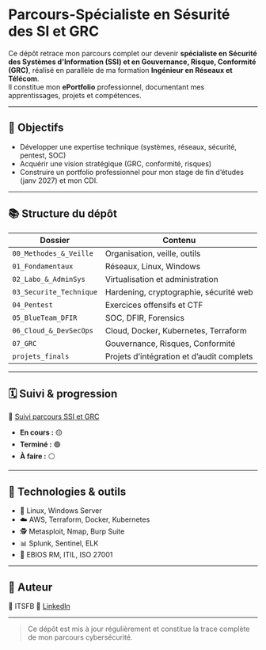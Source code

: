 # Parcours-Spécialiste en Sésurité des SI et GRC
Ce dépôt retrace mon parcours complet our devenir **spécialiste en Sécurité des Systèmes d'Information (SSI) et en Gouvernance, Risque, Conformité (GRC)**, réalisé en parallèle de ma formation **Ingénieur en Réseaux et Télécom**.  
Il constitue mon **ePortfolio** professionnel, documentant mes apprentissages, projets et compétences.

---

## 🎯 Objectifs
- Développer une expertise technique (systèmes, réseaux, sécurité, pentest, SOC)
- Acquérir une vision stratégique (GRC, conformité, risques)
- Construire un portfolio professionnel pour mon stage de fin d’études (janv 2027) et mon CDI.

---

## 📚 Structure du dépôt

| Dossier | Contenu |
|----------|----------|
| `00_Methodes_&_Veille` | Organisation, veille, outils |
| `01_Fondamentaux` | Réseaux, Linux, Windows |
| `02_Labo_&_AdminSys` | Virtualisation et administration |
| `03_Securite_Technique` | Hardening, cryptographie, sécurité web |
| `04_Pentest` | Exercices offensifs et CTF |
| `05_BlueTeam_DFIR` | SOC, DFIR, Forensics |
| `06_Cloud_&_DevSecOps` | Cloud, Docker, Kubernetes, Terraform |
| `07_GRC` | Gouvernance, Risques, Conformité |
| `projets_finals` | Projets d’intégration et d’audit complets |

---

## 🗓️ Suivi & progression
📍 [Suivi parcours SSI et GRC]()

- **En cours :** 🟡  
- **Terminé :** 🟢  
- **À faire :** ⚪  

---

## 🧩 Technologies & outils
- 🐧 Linux, Windows Server  
- ☁️ AWS, Terraform, Docker, Kubernetes  
- 🕵️ Metasploit, Nmap, Burp Suite  
- 📊 Splunk, Sentinel, ELK  
- 📘 EBIOS RM, ITIL, ISO 27001

---

## 🧠 Auteur
👤 ITSFB
🔗 [LinkedIn](https://www.linkedin.com/in/shakira-francheska-ipoule-tsimi-b1705124b)


---

> Ce dépôt est mis à jour régulièrement et constitue la trace complète de mon parcours cybersécurité.
